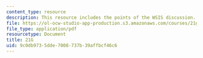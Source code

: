 ```yaml
---
content_type: resource
description: This resource includes the points of the WSIS discussion.
file: https://ol-ocw-studio-app-production.s3.amazonaws.com/courses/21g-034-media-education-and-the-marketplace-fall-2005/9c0db9735dde7008737b39affbcf46c6_MIT21G_034F05_wsisdiscussi.pdf
file_type: application/pdf
resourcetype: Document
title: 21G
uid: 9c0db973-5dde-7008-737b-39affbcf46c6
---
```

